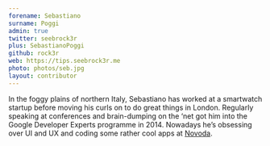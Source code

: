 ```yaml
---
forename: Sebastiano
surname: Poggi
admin: true
twitter: seebrock3r
plus: SebastianoPoggi
github: rock3r
web: https://tips.seebrock3r.me
photo: photos/seb.jpg
layout: contributor
---
```


In the foggy plains of northern Italy, Sebastiano has worked at a smartwatch startup before moving his curls on to do great things in London. Regularly speaking at conferences and brain-dumping on the ‘net got him into the Google Developer Experts programme in 2014. Nowadays he’s obsessing over UI and UX and coding some rather cool apps at [Novoda](http://novoda.com).
